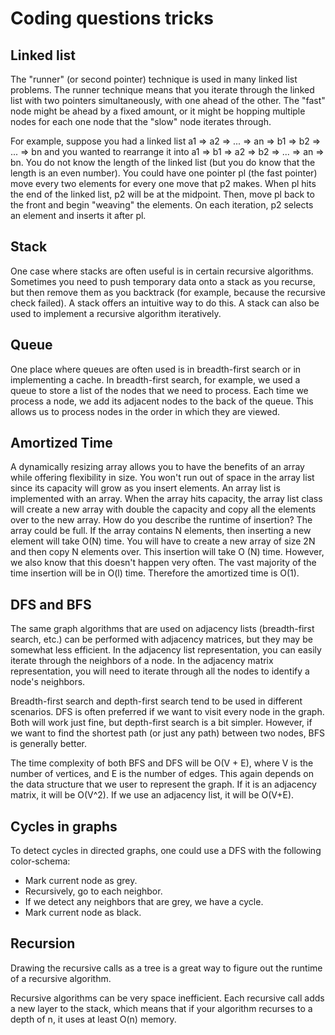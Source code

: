 # Coding questions tricks

## Linked list

The "runner" (or second pointer) technique is used in many linked list problems. The runner technique means that you iterate through the linked list with two pointers simultaneously, with one ahead of the
other. The "fast" node might be ahead by a fixed amount, or it might be hopping multiple nodes for each one node that the "slow" node iterates through.

For example, suppose you had a linked list a1 => a2 => ... => an  => b1  => b2 => ... => bn and you wanted to rearrange it into a1 => b1 => a2 => b2 => ... => an => bn. You do not know the length of the linked list (but you do know that the length is an even number). You could have one pointer pl (the fast pointer) move every two elements for every one move that p2 makes. When pl hits the end of the linked list, p2 will be at the midpoint. Then, move pl back to the front and begin "weaving" the elements. On each iteration, p2 selects an element and inserts it after pl.

## Stack

One case where stacks are often useful is in certain recursive algorithms. Sometimes you need to push temporary data onto a stack as you recurse, but then remove them as you backtrack (for example, because the recursive check failed). A stack offers an intuitive way to do this. A stack can also be used to implement a recursive algorithm iteratively.

## Queue

One place where queues are often used is in breadth-first search or in implementing a cache. In breadth-first search, for example, we used a queue to store a list of the nodes that we need to process.
Each time we process a node, we add its adjacent nodes to the back of the queue. This allows us to process nodes in the order in which they are viewed.

## Amortized Time

A dynamically resizing array allows you to have the benefits of an array while offering flexibility in size. You won't run out of space in the array list since its capacity will grow as you insert elements. An array list is implemented with an array. When the array hits capacity, the array list class will create a new array with double the capacity and copy all the elements over to the new array. How do you describe the runtime of insertion? The array could be full. If the array contains N elements, then inserting a new element will take O(N) time. You will have to create a new array of size 2N and then copy N elements over. This insertion will take O (N) time. However, we also know that this doesn't happen very often. The vast majority of the time insertion will be in O(l) time. Therefore the amortized time is O(1).

## DFS and BFS

The same graph algorithms that are used on adjacency lists (breadth-first search, etc.) can be performed with adjacency matrices, but they may be somewhat less efficient. In the adjacency list representation, you
can easily iterate through the neighbors of a node. In the adjacency matrix representation, you will need to iterate through all the nodes to identify a node's neighbors.

Breadth-first search and depth-first search tend to be used in different scenarios. DFS is often preferred if we want to visit every node in the graph. Both will work just fine, but depth-first search is a bit simpler.
However, if we want to find the shortest path (or just any path) between two nodes, BFS is generally better.

The time complexity of both BFS and DFS will be O(V + E), where V is the number of vertices, and E is the number of edges. This again depends on the data structure that we user to represent the graph. If it is an adjacency matrix, it will be O(V^2). If we use an adjacency list, it will be O(V+E).

## Cycles in graphs

To detect cycles in directed graphs, one could use a DFS with the following color-schema:

- Mark current node as grey.
- Recursively, go to each neighbor.
- If we detect any neighbors that are grey, we have a cycle.
- Mark current node as black.

## Recursion

Drawing the recursive calls as a tree is a great way to figure out the runtime of a recursive algorithm.

Recursive algorithms can be very space inefficient. Each recursive call adds a new layer to the stack, which means that if your algorithm recurses to a depth of n, it uses at least O(n) memory.